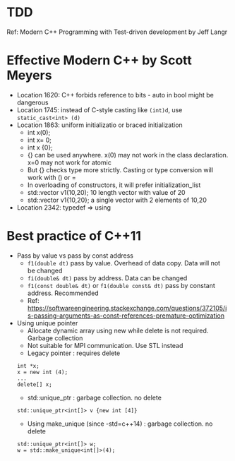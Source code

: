 # TDD
Ref: Modern C++ Programming with Test-driven development by Jeff Langr

# Effective Modern C++ by Scott Meyers
- Location 1620: C++ forbids reference to bits - auto in bool might be dangerous
- Location 1745: instead of C-style casting like `(int)d`, use `static_cast<int> (d)`
- Location 1863: uniform initializatio or braced initialization
  - int x(0);
  - int x= 0;
  - int x {0};
  - {} can be used anywhere. x(0) may not work in the class declaration. x=0 may not work for atomic
  - But {} checks type more strictly. Casting or type conversion will work with () or =
  - In overloading of constructors, it will prefer initialization_list
  - std::vector<int> v1(10,20); 10 length vector with value of 20
  - std::vector<int> v1{10,20}; a single vector with 2 elements of 10,20
- Location 2342: typedef => using

# Best practice of C++11
- Pass by value vs pass by const address
  - `f1(double dt)` pass by value. Overhead of data copy. Data will not be changed
  - `fi(double& dt)` pass by address. Data can be changed
  - `f1(const double& dt)` or `f1(double const& dt)` pass by constant address. Recommended
  - Ref: https://softwareengineering.stackexchange.com/questions/372105/is-passing-arguments-as-const-references-premature-optimization
- Using unique pointer
  - Allocate dynamic array using new while delete is not required. Garbage collection
  - Not suitable for MPI communication. Use STL instead
  - Legacy pointer : requires delete
  ```
  int *x;
  x = new int (4);
  ...
  delete[] x;
  ```
  - std::unique_ptr : garbage collection. no delete
  ```
  std::unique_ptr<int[]> v {new int [4]}
  ```
  - Using make_unique (since -std=c++14) : garbage collection. no delete
  ```
  std::unique_ptr<int[]> w;
  w = std::make_unique<int[]>(4);
  ```
  

